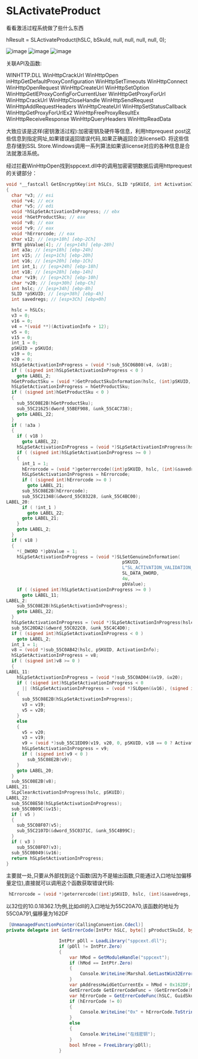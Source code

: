 # SLActivateProduct

看看激活过程系统做了些什么东西

hResult = SLActivateProduct(hSLC, bSkuId, null, null, null, null, 0);

![image](https://github.com/laomms/SLActivateProduct/blob/master/00.png)
![image](https://github.com/laomms/SLActivateProduct/blob/master/33.png)
![image](https://github.com/laomms/SLActivateProduct/blob/master/44.png)

关联API及函数:


WINHTTP.DLL    WinHttpCrackUrl   WinHttpOpen inHttpGetDefaultProxyConfiguration WinHttpSetTimeouts  WinHttpConnect WinHttpOpenRequest  WinHttpCreateUrl  WinHttpSetOption  WinHttpGetIEProxyConfigForCurrentUser
               WinHttpGetProxyForUrl  WinHttpCrackUrl  WinHttpCloseHandle  WinHttpSendRequest  WinHttpAddRequestHeaders   WinHttpCreateUrl   WinHttpSetStatusCallback  WinHttpGetProxyForUrlEx2  WinHttpFreeProxyResultEx
               WinHttpReceiveResponse  WinHttpQueryHeaders  WinHttpReadData  



大致应该是这样(密钥激活过程):加密密钥及硬件等信息，利用httprequest post这些信息到指定网址,如果错误返回错误代码,如果正确返回合法licenseID. 将这些信息存储到SSL Store.Windows调用一系列算法如果该license对应的各种信息是合法就激活系统。

经过拦截WinHttpOpen找到sppcext.dll中的调用加密密钥数据后调用httprequest的关键部分：

```c
void *__fastcall GetEncryptKey(int hSLCs, SLID *pSKUId, int ActivationInfo)
{
  char *v3; // esi
  void *v4; // ecx
  char *v5; // edi
  void *hSLpSetActivationInProgress; // ebx
  void *hGetProductSku; // eax
  void *v8; // eax
  void *v9; // eax
  void *hErrorcode; // eax
  char v12; // [esp+10h] [ebp-2Ch]
  BYTE pbValue[4]; // [esp+14h] [ebp-28h]
  int a3a; // [esp+18h] [ebp-24h]
  int v15; // [esp+1Ch] [ebp-20h]
  int v16; // [esp+20h] [ebp-1Ch]
  int int_1; // [esp+24h] [ebp-18h]
  int v18; // [esp+28h] [ebp-14h]
  char *v19; // [esp+2Ch] [ebp-10h]
  char *v20; // [esp+30h] [ebp-Ch]
  int hslc; // [esp+34h] [ebp-8h]
  SLID *pSKUID; // [esp+38h] [ebp-4h]
  int savedregs; // [esp+3Ch] [ebp+0h]

  hslc = hSLCs;
  v3 = 0;
  v16 = 0;
  v4 = *(void **)(ActivationInfo + 12);
  v5 = 0;
  v15 = 0;
  int_1 = 0;
  pSKUID = pSKUId;
  v19 = 0;
  v20 = 0;
  hSLpSetActivationInProgress = (void *)sub_55C06B08(v4, &v18);
  if ( (signed int)hSLpSetActivationInProgress < 0 )
    goto LABEL_2;
  hGetProductSku = (void *)GetProductSkuInformation(hslc, (int)pSKUID, &a3a);
  hSLpSetActivationInProgress = hGetProductSku;
  if ( (signed int)hGetProductSku < 0 )
  {
    sub_55C08E2B(hGetProductSku);
    sub_55C21625(dword_55BEF908, &unk_55C4C738);
    goto LABEL_22;
  }
  if ( !a3a )
  {
    if ( v18 )
      goto LABEL_22;
    hSLpSetActivationInProgress = (void *)SLpSetActivationInProgress(hslc, pSKUID);
    if ( (signed int)hSLpSetActivationInProgress >= 0 )
    {
      int_1 = 1;
      hErrorcode = (void *)geterrercode((int)pSKUID, hslc, (int)&savedregs, 0, 0, ActivationInfo);
      hSLpSetActivationInProgress = hErrorcode;
      if ( (signed int)hErrorcode >= 0 )
        goto LABEL_21;
      sub_55C08E2B(hErrorcode);
      sub_55C21348(&dword_55C03228, &unk_55C4BC00);
LABEL_20:
      if ( !int_1 )
        goto LABEL_22;
      goto LABEL_21;
    }
    goto LABEL_2;
  }
  if ( v18 )
  {
    *(_DWORD *)pbValue = 1;
    hSLpSetActivationInProgress = (void *)SLSetGenuineInformation(
                                            pSKUID,
                                            L"SL_ACTIVATION_VALIDATION_IN_PROGRESS",
                                            SL_DATA_DWORD,
                                            4u,
                                            pbValue);
    if ( (signed int)hSLpSetActivationInProgress >= 0 )
      goto LABEL_11;
LABEL_2:
    sub_55C08E2B(hSLpSetActivationInProgress);
    goto LABEL_22;
  }
  hSLpSetActivationInProgress = (void *)SLpSetActivationInProgress(hslc, pSKUID);
  sub_55C20DA2(&dword_55C022C0, &unk_55C4C4D0);
  if ( (signed int)hSLpSetActivationInProgress < 0 )
    goto LABEL_2;
  int_1 = 1;
  v8 = (void *)sub_55C0AB42(hslc, pSKUID, ActivationInfo);
  hSLpSetActivationInProgress = v8;
  if ( (signed int)v8 >= 0 )
  {
LABEL_11:
    hSLpSetActivationInProgress = (void *)sub_55C0AD04(&v19, &v20);
    if ( (signed int)hSLpSetActivationInProgress < 0
      || (hSLpSetActivationInProgress = (void *)SLOpen(&v16), (signed int)hSLpSetActivationInProgress < 0) )
    {
      sub_55C08E2B(hSLpSetActivationInProgress);
      v3 = v19;
      v5 = v20;
    }
    else
    {
      v5 = v20;
      v3 = v19;
      v9 = (void *)sub_55C1ED09(v19, v20, 0, pSKUID, v18 == 0 ? ActivationInfo : 0, 1, &v15, &v12);
      hSLpSetActivationInProgress = v9;
      if ( (signed int)v9 < 0 )
        sub_55C08E2B(v9);
    }
    goto LABEL_20;
  }
  sub_55C08E2B(v8);
LABEL_21:
  SLpClearActivationInProgress(hslc, pSKUID);
LABEL_22:
  sub_55C08E58(hSLpSetActivationInProgress);
  sub_55C0B09C(&v15);
  if ( v5 )
  {
    sub_55C08F07(v5);
    sub_55C2107D(&dword_55C0371C, &unk_55C4B99C);
  }
  if ( v3 )
    sub_55C08F07(v3);
  sub_55C0B049(&v16);
  return hSLpSetActivationInProgress;
}
```
主要就一处,只要从外部找到这个函数(因为不是输出函数,只能通过入口地址加偏移量定位),直接就可以调用这个函数获取错误代码:
```c
 hErrorcode = (void *)geterrercode((int)pSKUID, hslc, (int)&savedregs, 0, 0, ActivationInfo);
 ```
以32位的10.0.18362.1为例,比如dll的入口地址为55C20A70,该函数的地址为55C0A791,偏移量为162DF
```c#
 [UnmanagedFunctionPointer(CallingConvention.Cdecl)]
private delegate int GetErrerCode(IntPtr hSLC, byte[] pProductSkuId, byte[] cbAppSpecificData, byte[] pvAppSpecificData, byte[] pActivationInfo, string pwszProxyServer, ushort wProxyPort);

                    IntPtr pDll = LoadLibrary("sppcext.dll");
                    if (pDll != IntPtr.Zero)
                    {
                        var hMod = GetModuleHandle("sppcext");
                        if (hMod == IntPtr.Zero)
                        {
                            Console.WriteLine(Marshal.GetLastWin32Error());
                        }
                        var pAddressHwidGetCurrentEx = hMod + 0x162DF;
                        GetErrerCode GetErrerCodeFunc = (GetErrerCode)Marshal.GetDelegateForFunctionPointer(pAddressHwidGetCurrentEx, typeof(GetErrerCode));
                        var hErrorCode = GetErrerCodeFunc(hSLC, GuidSkuId.ToByteArray(), null, null, null, null, 0);
                        if (hErrorCode != 0)
                        {
                            Console.WriteLine("0x" + hErrorCode.ToString("X8"));
                        }
                        else
                        {
                            Console.WriteLine("在线密钥");
                        }
                        bool hFree = FreeLibrary(pDll);
                    }
```     
